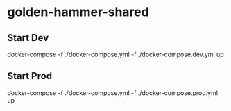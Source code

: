 # golden-hammer-shared

## Start Dev

docker-compose -f ./docker-compose.yml -f ./docker-compose.dev.yml up



## Start Prod

docker-compose -f ./docker-compose.yml -f ./docker-compose.prod.yml up
